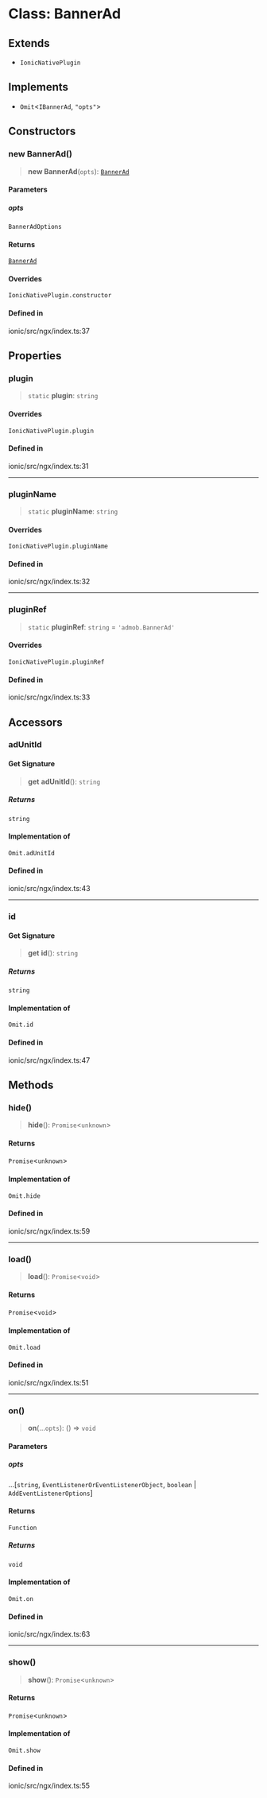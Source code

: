 # Class: BannerAd

## Extends

- `IonicNativePlugin`

## Implements

- `Omit`\<`IBannerAd`, `"opts"`\>

## Constructors

### new BannerAd()

> **new BannerAd**(`opts`): [`BannerAd`](BannerAd.md)

#### Parameters

##### opts

`BannerAdOptions`

#### Returns

[`BannerAd`](BannerAd.md)

#### Overrides

`IonicNativePlugin.constructor`

#### Defined in

ionic/src/ngx/index.ts:37

## Properties

### plugin

> `static` **plugin**: `string`

#### Overrides

`IonicNativePlugin.plugin`

#### Defined in

ionic/src/ngx/index.ts:31

***

### pluginName

> `static` **pluginName**: `string`

#### Overrides

`IonicNativePlugin.pluginName`

#### Defined in

ionic/src/ngx/index.ts:32

***

### pluginRef

> `static` **pluginRef**: `string` = `'admob.BannerAd'`

#### Overrides

`IonicNativePlugin.pluginRef`

#### Defined in

ionic/src/ngx/index.ts:33

## Accessors

### adUnitId

#### Get Signature

> **get** **adUnitId**(): `string`

##### Returns

`string`

#### Implementation of

`Omit.adUnitId`

#### Defined in

ionic/src/ngx/index.ts:43

***

### id

#### Get Signature

> **get** **id**(): `string`

##### Returns

`string`

#### Implementation of

`Omit.id`

#### Defined in

ionic/src/ngx/index.ts:47

## Methods

### hide()

> **hide**(): `Promise`\<`unknown`\>

#### Returns

`Promise`\<`unknown`\>

#### Implementation of

`Omit.hide`

#### Defined in

ionic/src/ngx/index.ts:59

***

### load()

> **load**(): `Promise`\<`void`\>

#### Returns

`Promise`\<`void`\>

#### Implementation of

`Omit.load`

#### Defined in

ionic/src/ngx/index.ts:51

***

### on()

> **on**(...`opts`): () => `void`

#### Parameters

##### opts

...[`string`, `EventListenerOrEventListenerObject`, `boolean` \| `AddEventListenerOptions`]

#### Returns

`Function`

##### Returns

`void`

#### Implementation of

`Omit.on`

#### Defined in

ionic/src/ngx/index.ts:63

***

### show()

> **show**(): `Promise`\<`unknown`\>

#### Returns

`Promise`\<`unknown`\>

#### Implementation of

`Omit.show`

#### Defined in

ionic/src/ngx/index.ts:55
